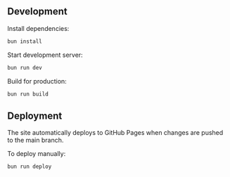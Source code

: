 ## Development

Install dependencies:
```bash
bun install
```

Start development server:
```bash
bun run dev
```

Build for production:
```bash
bun run build
```

## Deployment

The site automatically deploys to GitHub Pages when changes are pushed to the main branch.

To deploy manually:
```bash
bun run deploy
```
